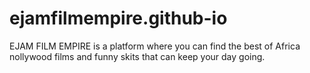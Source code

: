 # ejamfilmempire.github-io
EJAM FILM EMPIRE is a platform where you can find the best of Africa nollywood films and funny skits that can keep your day going.
